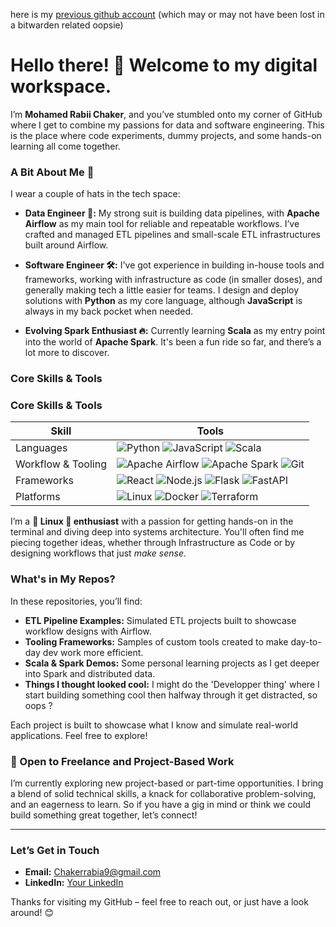 
here is my [previous github account](https://github.com/chakerrabia) (which may or may not have been lost in a bitwarden related oopsie) 

# Hello there! 👋 Welcome to my digital workspace.

I’m **Mohamed Rabii Chaker**, and you’ve stumbled onto my corner of GitHub where I get to combine my passions for data and software engineering. This is the place where code experiments, dummy projects, and some hands-on learning all come together.

### A Bit About Me 🚀

I wear a couple of hats in the tech space:

- **Data Engineer 🧠:** My strong suit is building data pipelines, with **Apache Airflow** as my main tool for reliable and repeatable workflows. I’ve crafted and managed ETL pipelines and small-scale ETL infrastructures built around Airflow.
  
- **Software Engineer 🛠️:** I've got experience in building in-house tools and frameworks, working with infrastructure as code (in smaller doses), and generally making tech a little easier for teams. I design and deploy solutions with **Python** as my core language, although **JavaScript** is always in my back pocket when needed.

- **Evolving Spark Enthusiast 🔥:** Currently learning **Scala** as my entry point into the world of **Apache Spark**. It's been a fun ride so far, and there’s a lot more to discover.

### Core Skills & Tools

### Core Skills & Tools

| Skill               | Tools                                                 |
|---------------------|-------------------------------------------------------|
| Languages           | ![Python](https://img.shields.io/badge/-Python-306998?style=flat&logo=python) ![JavaScript](https://img.shields.io/badge/-JavaScript-F7DF1E?style=flat&logo=javascript) ![Scala](https://img.shields.io/badge/-Scala-DC322F?style=flat&logo=scala) |
| Workflow & Tooling  | ![Apache Airflow](https://img.shields.io/badge/-Apache%20Airflow-017CEE?style=flat&logo=apache-airflow) ![Apache Spark](https://img.shields.io/badge/-Apache%20Spark-E25A1C?style=flat&logo=apache-spark) ![Git](https://img.shields.io/badge/-Git-F05032?style=flat&logo=git) |
| Frameworks          | ![React](https://img.shields.io/badge/-React-61DAFB?style=flat&logo=react) ![Node.js](https://img.shields.io/badge/-Node.js-339933?style=flat&logo=node.js) ![Flask](https://img.shields.io/badge/-Flask-000000?style=flat&logo=flask) ![FastAPI](https://img.shields.io/badge/-FastAPI-009688?style=flat&logo=fastapi) |
| Platforms           | ![Linux](https://img.shields.io/badge/-Linux-FCC624?style=flat&logo=linux) ![Docker](https://img.shields.io/badge/-Docker-2496ED?style=flat&logo=docker) ![Terraform](https://img.shields.io/badge/-Terraform-7B42BC?style=flat&logo=terraform) |


I’m a **🐧 Linux 🐧 enthusiast** with a passion for getting hands-on in the terminal and diving deep into systems architecture. You'll often find me piecing together ideas, whether through Infrastructure as Code or by designing workflows that just *make sense*.

### What's in My Repos?

In these repositories, you’ll find:

- **ETL Pipeline Examples:** Simulated ETL projects built to showcase workflow designs with Airflow.
- **Tooling Frameworks:** Samples of custom tools created to make day-to-day dev work more efficient.
- **Scala & Spark Demos:** Some personal learning projects as I get deeper into Spark and distributed data.
- **Things I thought looked cool:** I might do the 'Developper thing' where I start building something cool then halfway through it get distracted, so oops ? 

Each project is built to showcase what I know and simulate real-world applications. Feel free to explore!

### 👀 Open to Freelance and Project-Based Work

I’m currently exploring new project-based or part-time opportunities. I bring a blend of solid technical skills, a knack for collaborative problem-solving, and an eagerness to learn. So if you have a gig in mind or think we could build something great together, let’s connect!

---

### Let’s Get in Touch

- **Email:** Chakerrabia9@gmail.com
- **LinkedIn:** [Your LinkedIn](https://www.linkedin.com/in/chakerrabia/)

Thanks for visiting my GitHub – feel free to reach out, or just have a look around! 😊
